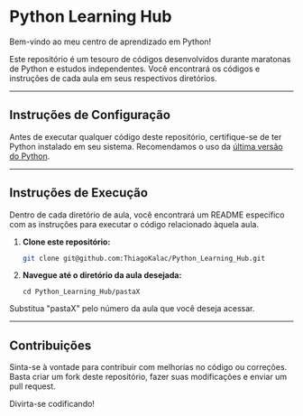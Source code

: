 # Python Learning Hub

Bem-vindo ao meu centro de aprendizado em Python! 

Este repositório é um tesouro de códigos desenvolvidos durante maratonas de Python e estudos independentes. Você encontrará os códigos e instruções de cada aula em seus respectivos diretórios.

<hr>

## Instruções de Configuração

Antes de executar qualquer código deste repositório, certifique-se de ter Python instalado em seu sistema. Recomendamos o uso da [última versão do Python](https://www.python.org/downloads/).

<hr>

## Instruções de Execução

Dentro de cada diretório de aula, você encontrará um README específico com as instruções para executar o código relacionado àquela aula.

1. **Clone este repositório:**
   
   ```bash
   git clone git@github.com:ThiagoKalac/Python_Learning_Hub.git

2. **Navegue até o diretório da aula desejada:**
     ```
     cd Python_Learning_Hub/pastaX 
     ```
Substitua "pastaX" pelo número da aula que você deseja acessar.

<hr>

## Contribuições

Sinta-se à vontade para contribuir com melhorias no código ou correções. Basta criar um fork deste repositório, fazer suas modificações e enviar um pull request.

Divirta-se codificando!
